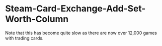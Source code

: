 # Steam-Card-Exchange-Add-Set-Worth-Column

Note that this has become quite slow as there are now over 12,000 games with trading cards.
